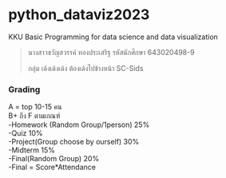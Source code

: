 # python_dataviz2023
KKU Basic Programming for data science and data visualization
> นางสาวขวัญสวรรค์ ทองประเสริฐ รหัสนักศึกษา 643020498-9
>
> กลุ่ม เด้งเด้งเด้ง ต้องเด้งไปข้างหน้า
> SC-Sids
### Grading
A  = top 10-15 คน<br> 
B+ ถึง F ตามเกณฑ์ <br>
-Homework (Random Group/1person) 25%     <br> 
-Quiz  10%   <br> 
-Project(Group choose by ourself)  30%    <br>
-Midterm 15%  <br>
-Final(Random Group)  20%  <br>
-Final = Score*Attendance

